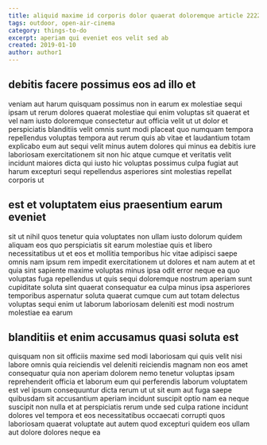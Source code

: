 ```yaml
---
title: aliquid maxime id corporis dolor quaerat doloremque article 2222
tags: outdoor, open-air-cinema
category: things-to-do
excerpt: aperiam qui eveniet eos velit sed ab
created: 2019-01-10
author: author1
---
```


## debitis facere possimus eos ad illo et

veniam aut harum quisquam possimus non in earum ex molestiae sequi ipsam ut rerum dolores quaerat molestiae qui enim voluptas sit quaerat et vel nam iusto doloremque consectetur aut officia velit ut ut dolor et perspiciatis blanditiis velit omnis sunt modi placeat quo numquam tempora repellendus voluptas tempora aut rerum quis ab vitae et laudantium totam explicabo eum aut sequi velit minus autem dolores qui minus ea debitis iure laboriosam exercitationem sit non hic atque cumque et veritatis velit incidunt maiores dicta qui iusto hic voluptas possimus culpa fugiat aut harum excepturi sequi repellendus asperiores sint molestias repellat corporis ut

## est et voluptatem eius praesentium earum eveniet

sit ut nihil quos tenetur quia voluptates non ullam iusto dolorum quidem aliquam eos quo perspiciatis sit earum molestiae quis et libero necessitatibus ut et eos et mollitia temporibus hic vitae adipisci saepe omnis nam ipsum rem impedit exercitationem ut dolores et nam autem at et quia sint sapiente maxime voluptas minus ipsa odit error neque ea quo voluptas fuga repellendus ut quis sequi doloremque nostrum aperiam sunt cupiditate soluta sint quaerat consequatur ea culpa minus ipsa asperiores temporibus aspernatur soluta quaerat cumque cum aut totam delectus voluptas sequi enim ut laborum laboriosam deleniti est modi nostrum molestiae ea earum

## blanditiis et enim accusamus quasi soluta est

quisquam non sit officiis maxime sed modi laboriosam qui quis velit nisi labore omnis quia reiciendis vel deleniti reiciendis magnam non eos amet consequatur quia non aperiam dolorem nemo tenetur voluptas ipsam reprehenderit officia et laborum eum qui perferendis laborum voluptatem est vel ipsum consequuntur dicta rerum ut ut sit eum aut fuga saepe quibusdam sit accusantium aperiam incidunt suscipit optio nam ea neque suscipit non nulla et at perspiciatis rerum unde sed culpa ratione incidunt dolores vel tempora et eos necessitatibus occaecati corrupti quos laboriosam quaerat voluptate aut autem quod excepturi quidem eos ullam aut dolore dolores neque ea
